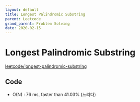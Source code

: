 ```yaml
---
layout: default
title: Longest Palindromic Substring
parent: Leetcode
grand_parent: Problem Solving
date: 2020-02-15
---
```


# Longest Palindromic Substring

[leetcode/longest-palindromic-substring](https://www.leetcode.com/problems/longest-palindromic-substring/)

## Code

- O(N) : 76 ms, faster than 41.03% (느리다)

```python
```
